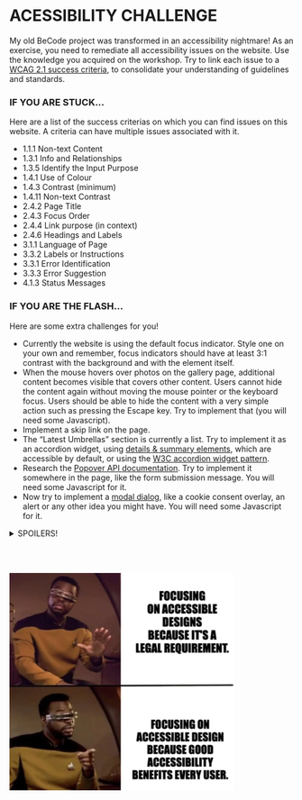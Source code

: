 # ACESSIBILITY CHALLENGE

My old BeCode project was transformed in an accessibility nightmare! As an exercise, you need to remediate all accessibility issues on the website. Use the knowledge you acquired on the workshop. Try to link each issue to a [WCAG 2.1 success criteria](https://www.w3.org/TR/WCAG21/#perceivable), to consolidate your understanding of guidelines and standards.

### IF YOU ARE STUCK...

Here are a list of the success criterias on which you can find issues on this website. A criteria can have multiple issues associated with it.

- 1.1.1 Non-text Content
- 1.3.1 Info and Relationships
- 1.3.5 Identify the Input Purpose
- 1.4.1 Use of Colour
- 1.4.3 Contrast (minimum)
- 1.4.11 Non-text Contrast
- 2.4.2 Page Title
- 2.4.3 Focus Order
- 2.4.4 Link purpose (in context)
- 2.4.6 Headings and Labels
- 3.1.1 Language of Page
- 3.3.2 Labels or Instructions
- 3.3.1 Error Identification
- 3.3.3 Error Suggestion
- 4.1.3 Status Messages


### IF YOU ARE THE FLASH...

Here are some extra challenges for you!

- Currently the website is using the default focus indicator. Style one on your own and remember, focus indicators should have at least 3:1 contrast with the background and with the element itself.
- When the mouse hovers over photos on the gallery page, additional content becomes visible that covers other content. Users cannot hide the content again without moving the mouse pointer or the keyboard focus. Users should be able to hide the content with a very simple action such as pressing the Escape key. Try to implement that (you will need some Javascript).
- Implement a skip link on the page.
- The “Latest Umbrellas” section is currently a list. Try to implement it as an accordion widget, using [details & summary elements](https://developer.mozilla.org/en-US/docs/Web/HTML/Element/details), which are accessible by default, or using the [W3C accordion widget pattern](https://www.w3.org/WAI/ARIA/apg/patterns/accordion/).
- Research the [Popover API documentation](https://developer.mozilla.org/en-US/docs/Web/API/Popover_API). Try to implement it somewhere in the page, like the form submission message. You will need some Javascript for it.
- Now try to implement a [modal dialog](https://developer.mozilla.org/en-US/docs/Web/HTML/Element/dialog), like a cookie consent overlay, an alert or any other idea you might have. You will need some Javascript for it.

<details>
  <summary>SPOILERS!</summary>
  
  Want to check if you found everything? Here is a list with the issues and some explanation to consolidate your accessibility knowledge.

  ##### 1.1.1 Non-text Content
    - 3 images without alt text on umbrellas.html (one of them is using a title attribute)
    - 2 incorrect alternative text (they are not descriptive of the image)
  ##### 1.3.1 Info and Relationships
    - On the umbrellas.html page, there is a paragraph with class=”disclaimer-sr-only” that is hidden on CSS with display: none. This CSS hides all the information inside the element not only visually but also for screen readers. For this reason, this is not an appropriate method of making information available for screen reader users only.
        How to solve: Adjust the CSS to hide content visually in a correct way, so that it does not get hidden for screen readers:
        ´´´
            .disclaimer-sr-only {
                position: absolute;
                height: 1px;
                width: 1px;
                clip: rect(1px, 1px, 1px, 1px);
                clip-path: inset(50%);
                margin: -1px;
                overflow: hidden;
                padding: 0;
                border: 0;
                white-space: nowrap;
            }
        ´´´
    - This paragraph should be a <h4>: <p class="heading">About Me</p>
    - “Latest Umbrellas” on index.html should be a <ul> element. Consequently, the immediate children should be <li> items. Example:
    ´´´
        <ul class=”cities”>
            <li>
                <h4>Rio de Janeiro</h4>
                <div role=”region” aria-label=”cities description”
        <img src=”images/riodejaneiro.webp” alt=”Copacabana beach, in Rio de Janeiro, full of parasols”>
        <p>The umbrella hunt took us…</p>
                </div>
            </li>
            <li>..</li>
        </ul>
´´´
    - The sentence on the footer should be a <p>, not a <h5> (there is no content below to what it serves as a heading).
    - On the <header>, subheadings should not be marked up as a lower level heading, but as a <hgroup> element. Example:
    ´´´
        <header>
            <hgroup>
                <h1>Where Did I Left My Umbrella?</h1>
                <p>A Travel Quest Around the World</p>
            </hgroup>
        </header>
´´´
    - The label “Email” is not linked with the input field. You can linked using the for attribute or wrapping the label element around the input field.
    - Bonus: use aria-current for the current item on the site navigation (tip: they have a class=”current”). You can use the attribute aria-current to tell assistive technologies that element represents the current page. This makes it easier for users of these technologies to understand where they are on the site and how to navigate to other pages.
  ##### 1.3.5 Identify the Input Purpose
    - Form fields asking for user data do not have autocomplete attributes. These make it easier and faster for people to fill in their data, especially for people with dyslexia.For the appropriate autocomplete attribute values, you can consult Input Purposes for User Interface Components in the Web Content Accessibility Guidelines (WCAG).
  ##### 1.4.1 Use of Colour
    - The links on the page are indistinguishable from the other text. Use text-decoration: underline on CSS. WCAG technique G183 allows links that are not underlined if they meet the following criteria: 1) the link colour has a contrast ratio of at least 3:1 with the colour of the surrounding text and, 2) the link colour has a contrast ratio of at least 4.5:1 with its own background. And remember to also style hover and focus state!
  ##### 1.4.3 Contrast (minimum)
    - The text on the <aside> element has insufficient contrast with the background. Only one of the assigned colours on the CSS has enough contrast, pick this one! You can use the WebAIM Contrast Checker tool.
  ##### 1.4.11 Non-text Contrast
    - The button on the Contact form has insufficient contrast with the background. Again, only one of the assigned colours on the CSS has enough contrast, pick this one!
  ##### 2.4.2 Page Title
    - No title attribute on index.html
    - Bonus: page title could be more descriptive on umbrellas.html
  ##### 2.4.3 Focus Order
    - A number of elements have 1) tabindex attribute with a positive value, or 2) tabindex=”0” when they are not an interactable element. Elements with positive tabindex value receive focus before all other keyboard-focusable elements without a tabindex attribute. And remember, only interactable elements should be focusable using the keyboard.
    - Some elements on the Umbrellas page were removed from the focus order using a negative tabindex value.
  ##### 2.4.4 Link purpose (in context)
    - The link on the <aside> element has inappropriate text (just characters as an emoji). Provide it with good text or, if you want to keep as it is, can you find a different solution to label this link?
  ##### 2.4.6 Headings and Labels
    - The map used on the Contact page is an <iframe> and has no accessible name.You can provide one using the title attribute.
  ##### 3.1.1 Language of Page
    - No lang attribute on umbrellas.html
    - Wrong lang value on contact.html
  ##### 3.3.2 Labels or Instructions
    - The <textarea> form field has no visible label. Don't forget to associate the label with the corresponding field.
    - Required fields are not marked as such. Is the “*” symbol enough to indicate requirement?
  ##### 3.3.1 Error Identification
    - When an input error is detected in the form, the fields with the error are not identified and the error is not described in text. As a consequence, screen reader users (and other users) may find it difficult to correct the input error. Style the inputs with error to make it clear which fields are incorrect. Provide text that describes the nature of the error, preferably custom to each field. Add the attribute aria-invalid="true" to the input field that has an error. Some of these steps will need Javascript.
  ##### 3.3.3 Error Suggestion
    - For the email form field, generate a different error message when the email is not in the correct format. Provide suggestions on how to correct it (or show an example).
  ##### 4.1.3 Status Messages
    - The error messages must have the attribute role="alert".
    - When successfully submitting the form, the content of the page is updated dynamically. Sighted users will see the confirmation message, but screen reader users will not get feedback after they submitted the form. Use an ARIA live region on the heading of the confirmation message
</details>

&nbsp;  
&nbsp;  

<img src="images/accessibility-matters-to-everyone-v0-lttlvrz05zx91.webp" width="400px" alt="Star Trek meme. Focusing on accessibility designs because it is a legal requirement: angry La Forge / Focusing on accessibility design because good accessibility benefits every user: happy La Forge.">